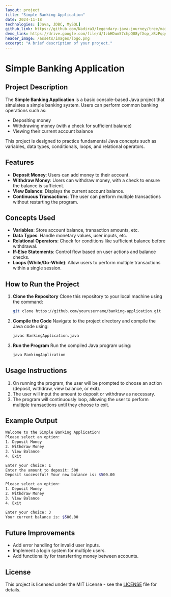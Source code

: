 ```yaml
---
layout: project
title: "Simple Banking Application"
date: 2024-11-18
technologies: [Java, JDBC, MySQL]
github_link: https://github.com/Nadira3/legendary-java-journey/tree/main/projects/bankapp_jdbc
demo_link: https://drive.google.com/file/d/1zbHDum57chpQ08yfXop_zBzPqq4x-gSo/view?usp=drivesdk
header_image: /assets/images/logo.png
excerpt: "A brief description of your project."
---
```

# Simple Banking Application

## Project Description
The **Simple Banking Application** is a basic console-based Java project that simulates a simple banking system. Users can perform common banking operations such as:
- Depositing money
- Withdrawing money (with a check for sufficient balance)
- Viewing their current account balance

This project is designed to practice fundamental Java concepts such as variables, data types, conditionals, loops, and relational operators.

## Features
- **Deposit Money**: Users can add money to their account.
- **Withdraw Money**: Users can withdraw money, with a check to ensure the balance is sufficient.
- **View Balance**: Displays the current account balance.
- **Continuous Transactions**: The user can perform multiple transactions without restarting the program.

## Concepts Used
- **Variables**: Store account balance, transaction amounts, etc.
- **Data Types**: Handle monetary values, user inputs, etc.
- **Relational Operators**: Check for conditions like sufficient balance before withdrawal.
- **If-Else Statements**: Control flow based on user actions and balance checks.
- **Loops (While/Do-While)**: Allow users to perform multiple transactions within a single session.

## How to Run the Project
1. **Clone the Repository**
   Clone this repository to your local machine using the command:
   ```bash
   git clone https://github.com/yourusername/banking-application.git
   ```

2. **Compile the Code**
   Navigate to the project directory and compile the Java code using:
   ```bash
   javac BankingApplication.java
   ```

3. **Run the Program**
   Run the compiled Java program using:
   ```bash
   java BankingApplication
   ```

## Usage Instructions
1. On running the program, the user will be prompted to choose an action (deposit, withdraw, view balance, or exit).
2. The user will input the amount to deposit or withdraw as necessary.
3. The program will continuously loop, allowing the user to perform multiple transactions until they choose to exit.

## Example Output
```bash
Welcome to the Simple Banking Application!
Please select an option:
1. Deposit Money
2. Withdraw Money
3. View Balance
4. Exit

Enter your choice: 1
Enter the amount to deposit: 500
Deposit successful! Your new balance is: $500.00

Please select an option:
1. Deposit Money
2. Withdraw Money
3. View Balance
4. Exit

Enter your choice: 3
Your current balance is: $500.00
```

## Future Improvements
- Add error handling for invalid user inputs.
- Implement a login system for multiple users.
- Add functionality for transferring money between accounts.

## License
This project is licensed under the MIT License - see the [LICENSE](LICENSE) file for details.
